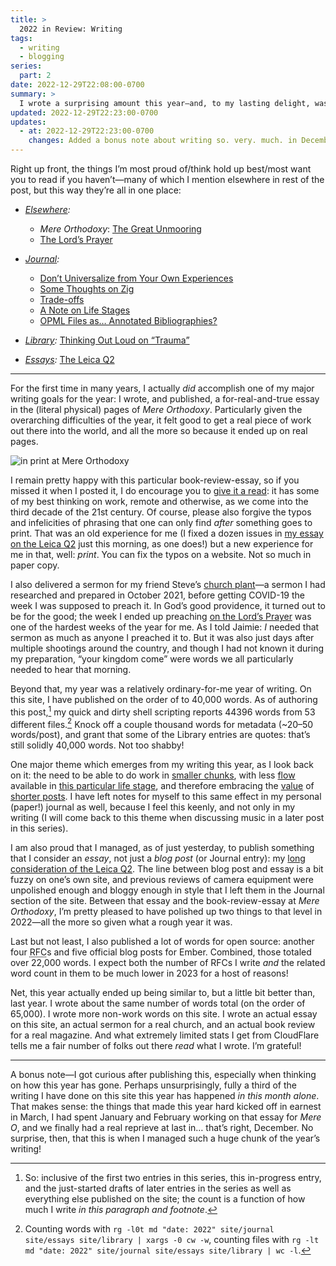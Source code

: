 ```yaml
---
title: >
  2022 in Review: Writing
tags:
  - writing
  - blogging
series:
  part: 2
date: 2022-12-29T22:08:00-0700
summary: >
  I wrote a surprising amount this year—and, to my lasting delight, was published in print for the first time.
updated: 2022-12-29T22:23:00-0700
updates:
  - at: 2022-12-29T22:23:00-0700
    changes: Added a bonus note about writing so. very. much. in December.
---
```


Right up front, the things I’m most proud of/think hold up best/most want you to read if you haven’t—many of which I mention elsewhere in rest of the post, but this way they’re all in one place:

- *[Elsewhere](https://v5.chriskrycho.com/elsewhere/):*
    - <cite>Mere Orthodoxy</cite>: [The Great Unmooring][mere-o]
    - [The Lord’s Prayer](https://v5.chriskrycho.com/elsewhere/the-lords-prayer/)

- *[Journal](https://v5.chriskrycho.com/journal/):*
    - [Don’t Universalize from Your Own Experiences](https://v5.chriskrycho.com/journal/dont-universalize-from-your-own-experiences/)
    - [Some Thoughts on Zig](https://v5.chriskrycho.com/journal/some-thoughts-on-zig/)
    - [Trade-offs](https://v5.chriskrycho.com/journal/trade-offs/)
    - [A Note on Life Stages](https://v5.chriskrycho.com/journal/note-on-life-stages/)
    - [<abbr>OPML</abbr> Files as… Annotated Bibliographies?](https://v5.chriskrycho.com/journal/opml-files-as-annotated-bibliographies/)

- *[Library](https://v5.chriskrycho.com/library/):* [Thinking Out Loud on “Trauma”](https://v5.chriskrycho.com/library/thinking-out-loud-on-trauma/)

- *[Essays](https://v5.chriskrycho.com/essays/):* [The Leica Q2](https://v5.chriskrycho.com/essays/the-leica-q2/)

---

For the first time in many years, I actually *did* accomplish one of my major writing goals for the year: I wrote, and published, a for-real-and-true essay in the (literal physical) pages of <cite>Mere Orthodoxy</cite>. Particularly given the overarching difficulties of the year, it felt good to get a real piece of work out there into the world, and all the more so because it ended up on real pages.

![in print at <cite>Mere Orthodoxy</cite>](https://cdn.chriskrycho.com/file/chriskrycho-com/images/mere-o-3.jpg)

I remain pretty happy with this particular book-review-essay, so if you missed it when I posted it, I do encourage you to [give it a read][mere-o]: it has some of my best thinking on work, remote and otherwise, as we come into the third decade of the 21st century. Of course, please also forgive the typos and infelicities of phrasing that one can only find *after* something goes to print. That was an old experience for me (I fixed a dozen issues in [my essay on the Leica Q2][q2] just this morning, as one does!) but a new experience for me in that, well: *print*. You can fix the typos on a website. Not so much in paper copy.

[mere-o]: https://mereorthodoxy.com/the-great-unmooring/
[q2]: https://v5.chriskrycho.com/essays/the-leica-q2/

I also delivered a sermon for my friend Steve’s [church plant][waypoint]—a sermon I had researched and prepared in October 2021, before getting <span class='smcp'>COVID</span>-19 the week I was supposed to preach it. In God’s good providence, it turned out to be for the good; the week I ended up preaching [on the Lord’s Prayer][sermon] was one of the hardest weeks of the year for me. As I told Jaimie: *I* needed that sermon as much as anyone I preached it to. But it was also just days after multiple shootings around the country, and though I had not known it during my preparation, “your kingdom come” were words we all particularly needed to hear that morning.

[waypoint]: https://waypointcos.org
[sermon]: https://v5.chriskrycho.com/elsewhere/the-lords-prayer/

Beyond that, my year was a relatively ordinary-for-me year of writing. On this site, I have published on the order of to 40,000 words. As of authoring this post,[^meta] my quick and dirty shell scripting reports 44396 words from 53 different files.[^scripting] Knock off a couple thousand words for metadata (~20–50 words/post), and grant that some of the Library entries are quotes: that’s still solidly 40,000 words. Not too shabby!

One major theme which emerges from my writing this year, as I look back on it: the need to be able to do work in [smaller chunks][10-min], with less [flow][flow] available in [this particular life stage][life-stages], and therefore embracing the [value][short-1] of [shorter posts][short-2]. I have left notes for myself to this same effect in my personal (paper!) journal as well, because I feel this keenly, and not only in my writing (I will come back to this theme when discussing music in a later post in this series).

[10-min]: https://v5.chriskrycho.com/journal/what-i-can-i-do-with-10-minutes/
[flow]: https://v5.chriskrycho.com/journal/flow-state/
[life-stages]: https://v5.chriskrycho.com/journal/note-on-life-stages/
[short-1]: https://v5.chriskrycho.com/journal/long-and-short/
[short-2]: https://v5.chriskrycho.com/journal/john-cook-and-brief-notes/

I am also proud that I managed, as of just yesterday, to publish something that I consider an *essay*, not just a *blog post* (or Journal entry): my [long consideration of the Leica Q2][q2]. The line between blog post and essay is a bit fuzzy on one’s own site, and previous reviews of camera equipment were unpolished enough and bloggy enough in style that I left them in the Journal section of the site. Between that essay and the book-review-essay at <cite>Mere Orthodoxy</cite>, I’m pretty pleased to have polished up two things to that level in 2022—all the more so given what a rough year it was.

Last but not least, I also published a lot of words for open source: another four <abbr title="request for comment">RFC</abbr>s and five official blog posts for Ember. Combined, those totaled over 22,000 words. I expect both the number of <abbr>RFC</abbr>s I write *and* the related word count in them to be much lower in 2023 for a host of reasons!

[0800]: https://github.com/emberjs/rfcs/pull/800
[0821]: https://github.com/emberjs/rfcs/pull/821
[0830]: https://github.com/emberjs/rfcs/pull/830
[0876]: https://github.com/emberjs/rfcs/pull/876

Net, this year actually ended up being similar to, but a little bit better than, last year. I wrote about the same number of words total (on the order of 65,000). I wrote more non-work words on this site. I wrote an actual essay on this site, an actual sermon for a real church, and an actual book review for a real magazine. And what extremely limited stats I get from CloudFlare tells me a fair number of folks out there *read* what I wrote. I’m grateful!

---

A bonus note—I got curious after publishing this, especially when thinking on how this year has gone. Perhaps unsurprisingly, fully a third of the writing I have done on this site this year has happened *in this month alone*. That makes sense: the things that made this year hard kicked off in earnest in March, I had spent January and February working on that essay for <cite>Mere O</cite>, and we finally had a real reprieve at last in… that’s right, December. No surprise, then, that this is when I managed such a huge chunk of the year’s writing!




[^meta]: So: inclusive of the first two entries in this series, this in-progress entry, and the just-started drafts of later entries in the series as well as everything else published on the site; the count is a function of how much I write *in this paragraph and footnote*.

[^scripting]: Counting words with `rg -l0t md "date: 2022" site/journal site/essays site/library | xargs -0 cw -w`, counting files with `rg -lt md "date: 2022" site/journal site/essays site/library | wc -l`.